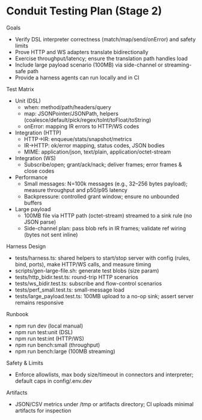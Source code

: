 # Conduit Testing Plan (Stage 2)

Goals
- Verify DSL interpreter correctness (match/map/send/onError) and safety limits
- Prove HTTP and WS adapters translate bidirectionally
- Exercise throughput/latency; ensure the translation path handles load
- Include large payload scenario (100MB) via side-channel or streaming-safe path
- Provide a harness agents can run locally and in CI

Test Matrix
- Unit (DSL)
  - when: method/path/headers/query
  - map: JSONPointer/JSONPath, helpers (coalesce/default/pick/regex/toInt/toFloat/toString)
  - onError: mapping IR errors to HTTP/WS codes
- Integration (HTTP)
  - HTTP→IR: enqueue/stats/snapshot/metrics
  - IR→HTTP: ok/error mapping, status codes, JSON bodies
  - MIME: application/json, text/plain, application/octet-stream
- Integration (WS)
  - Subscribe/open; grant/ack/nack; deliver frames; error frames & close codes
- Performance
  - Small messages: N=100k messages (e.g., 32–256 bytes payload); measure throughput and p50/p95 latency
  - Backpressure: controlled grant window; ensure no unbounded buffers
- Large payload
  - 100MB file via HTTP path (octet-stream) streamed to a sink rule (no JSON parse)
  - Side-channel plan: pass blob refs in IR frames; validate ref wiring (bytes not sent inline)

Harness Design
- tests/harness.ts: shared helpers to start/stop server with config (rules, bind, ports), make HTTP/WS calls, and measure timing
- scripts/gen-large-file.sh: generate test blobs (size param)
- tests/http_bidir.test.ts: round-trip HTTP scenarios
- tests/ws_bidir.test.ts: subscribe and flow-control scenarios
- tests/perf_small.test.ts: small-message load
- tests/large_payload.test.ts: 100MB upload to a no-op sink; assert server remains responsive

Runbook
- npm run dev (local manual)
- npm run test:unit (DSL)
- npm run test:int (HTTP/WS)
- npm run bench:small (throughput)
- npm run bench:large (100MB streaming)

Safety & Limits
- Enforce allowlists, max body size/timeout in connectors and interpreter; default caps in config/.env.dev

Artifacts
- JSON/CSV metrics under /tmp or artifacts directory; CI uploads minimal artifacts for inspection
